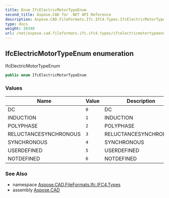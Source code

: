 ```yaml
---
title: Enum IfcElectricMotorTypeEnum
second_title: Aspose.CAD for .NET API Reference
description: Aspose.CAD.FileFormats.Ifc.IFC4.Types.IfcElectricMotorTypeEnum enum. IfcElectricMotorTypeEnum
type: docs
weight: 30340
url: /net/aspose.cad.fileformats.ifc.ifc4.types/ifcelectricmotortypeenum/
---
```

## IfcElectricMotorTypeEnum enumeration

IfcElectricMotorTypeEnum

```csharp
public enum IfcElectricMotorTypeEnum
```

### Values

| Name | Value | Description |
| --- | --- | --- |
| DC | `0` | DC |
| INDUCTION | `1` | INDUCTION |
| POLYPHASE | `2` | POLYPHASE |
| RELUCTANCESYNCHRONOUS | `3` | RELUCTANCESYNCHRONOUS |
| SYNCHRONOUS | `4` | SYNCHRONOUS |
| USERDEFINED | `5` | USERDEFINED |
| NOTDEFINED | `6` | NOTDEFINED |

### See Also

* namespace [Aspose.CAD.FileFormats.Ifc.IFC4.Types](../../aspose.cad.fileformats.ifc.ifc4.types/)
* assembly [Aspose.CAD](../../)



